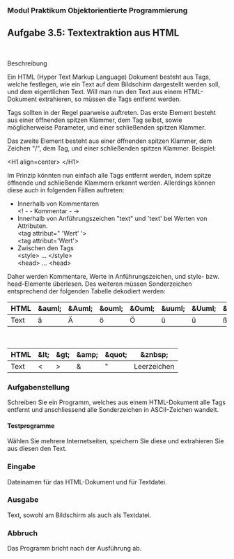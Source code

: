 ### Modul Praktikum Objektorientierte Programmierung

## Aufgabe 3.5: Textextraktion aus HTML
<br>

Beschreibung

Ein HTML (Hyper Text Markup Language) Dokument besteht aus Tags, welche festlegen, wie ein Text auf dem Bildschirm dargestellt werden soll, und dem eigentlichen Text. Will man nun den Text aus einem HTML-Dokument extrahieren, so müssen die Tags entfernt werden.

Tags sollten in der Regel paarweise auftreten. Das erste Element besteht aus einer öffnenden spitzen Klammer, dem Tag selbst, sowie möglicherweise Parameter, und einer schließenden spitzen Klammer.

Das zweite Element besteht aus einer öffnenden spitzen Klammer, dem Zeichen "/", dem Tag, und einer schließenden spitzen Klammer. Beispiel:

\<H1 align=center> \</H1>

Im Prinzip könnten nun einfach alle Tags entfernt werden, indem spitze öffnende und schließende Klammern erkannt werden. Allerdings können diese auch in folgenden Fällen auftreten:

* Innerhalb von Kommentaren
    <br><! - - Kommentar - ->
* Innerhalb von Anführungszeichen "text" und 'text' bei Werten von Attributen.
    <br><tag attribut=" 'Wert' '> <br>\<tag attribut='Wert'>
* Zwischen den Tags
    <br>\<style> ... \</style><br>
    \<head> ... \<head>

Daher werden Kommentare, Werte in Anführungszeichen, und style- bzw. head-Elemente überlesen. Des weiteren müssen Sonderzeichen entsprechend der folgenden Tabelle dekodiert werden:

|HTML|\&auml;|\&Auml;|\&ouml;|\&Ouml;|\&uuml;|\&Uuml;|\&szlig;|
--- | --- | ---| ---|---| ---| ---| ---| 
|Text|ä|Ä|ö|Ö|ü|ü|ß|

<br>

|HTML|\&lt;|\&gt;|\&amp;|\&quot;|\&znbsp;|
---| ---|---|---|---|---|
|Text|<|>|&|"|Leerzeichen|


### Aufgabenstellung

Schreiben Sie ein Programm, welches aus einem HTML-Dokument alle Tags entfernt und anschliessend alle Sonderzeichen in ASCII-Zeichen wandelt.
<br>

#### Testprogramme

Wählen Sie mehrere Internetseiten, speichern Sie diese und extrahieren Sie aus diesen den Text.
<br>

### Eingabe
Dateinamen für das HTML-Dokument und für Textdatei.

### Ausgabe
Text, sowohl am Bildschirm als auch als Textdatei.

### Abbruch
Das Programm bricht nach der Ausführung ab.
